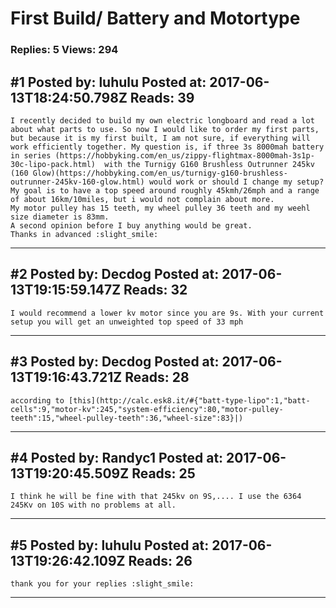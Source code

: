 # First Build/ Battery and Motortype

### Replies: 5 Views: 294

## \#1 Posted by: luhulu Posted at: 2017-06-13T18:24:50.798Z Reads: 39

```
I recently decided to build my own electric longboard and read a lot about what parts to use. So now I would like to order my first parts, but because it is my first built, I am not sure, if everything will work efficiently together. My question is, if three 3s 8000mah battery in series (https://hobbyking.com/en_us/zippy-flightmax-8000mah-3s1p-30c-lipo-pack.html)  with the Turnigy G160 Brushless Outrunner 245kv (160 Glow)(https://hobbyking.com/en_us/turnigy-g160-brushless-outrunner-245kv-160-glow.html) would work or should I change my setup? My goal is to have a top speed around roughly 45kmh/26mph and a range of about 16km/10miles, but i would not complain about more.
My motor pulley has 15 teeth, my wheel pulley 36 teeth and my weehl size diameter is 83mm.
A second opinion before I buy anything would be great.  
Thanks in advanced :slight_smile:
```

---
## \#2 Posted by: Decdog Posted at: 2017-06-13T19:15:59.147Z Reads: 32

```
I would recommend a lower kv motor since you are 9s. With your current setup you will get an unweighted top speed of 33 mph
```

---
## \#3 Posted by: Decdog Posted at: 2017-06-13T19:16:43.721Z Reads: 28

```
according to [this](http://calc.esk8.it/#{"batt-type-lipo":1,"batt-cells":9,"motor-kv":245,"system-efficiency":80,"motor-pulley-teeth":15,"wheel-pulley-teeth":36,"wheel-size":83}|)
```

---
## \#4 Posted by: Randyc1 Posted at: 2017-06-13T19:20:45.509Z Reads: 25

```
I think he will be fine with that 245kv on 9S,.... I use the 6364 245Kv on 10S with no problems at all.
```

---
## \#5 Posted by: luhulu Posted at: 2017-06-13T19:26:42.109Z Reads: 26

```
thank you for your replies :slight_smile:
```

---
